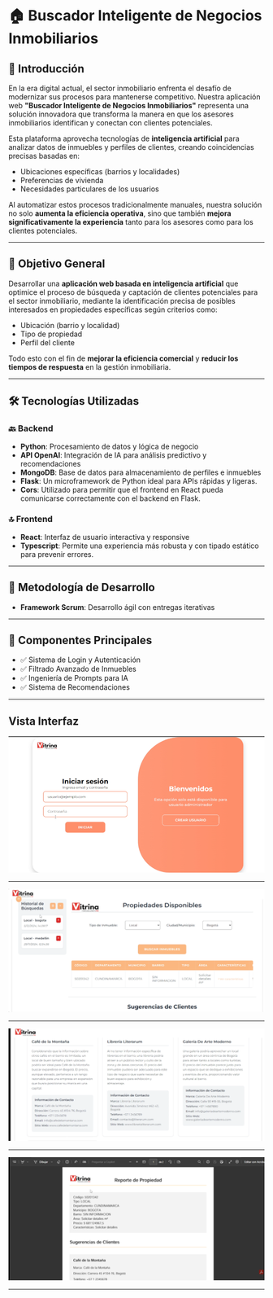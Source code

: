 # 🏠 Buscador Inteligente de Negocios Inmobiliarios

## 📌 Introducción

En la era digital actual, el sector inmobiliario enfrenta el desafío de modernizar sus procesos para mantenerse competitivo. Nuestra aplicación web **"Buscador Inteligente de Negocios Inmobiliarios"** representa una solución innovadora que transforma la manera en que los asesores inmobiliarios identifican y conectan con clientes potenciales.

Esta plataforma aprovecha tecnologías de **inteligencia artificial** para analizar datos de inmuebles y perfiles de clientes, creando coincidencias precisas basadas en:

- Ubicaciones específicas (barrios y localidades)  
- Preferencias de vivienda  
- Necesidades particulares de los usuarios  

Al automatizar estos procesos tradicionalmente manuales, nuestra solución no solo **aumenta la eficiencia operativa**, sino que también **mejora significativamente la experiencia** tanto para los asesores como para los clientes potenciales.

---

## 🎯 Objetivo General

Desarrollar una **aplicación web basada en inteligencia artificial** que optimice el proceso de búsqueda y captación de clientes potenciales para el sector inmobiliario, mediante la identificación precisa de posibles interesados en propiedades específicas según criterios como:

- Ubicación (barrio y localidad)  
- Tipo de propiedad  
- Perfil del cliente  

Todo esto con el fin de **mejorar la eficiencia comercial** y **reducir los tiempos de respuesta** en la gestión inmobiliaria.

---

## 🛠️ Tecnologías Utilizadas

### 🔙 Backend

- **Python**: Procesamiento de datos y lógica de negocio
- **API OpenAI**: Integración de IA para análisis predictivo y recomendaciones  
- **MongoDB**: Base de datos para almacenamiento de perfiles e inmuebles
- **Flask**: Un microframework de Python ideal para APIs rápidas y ligeras.
- **Cors**: Utilizado para permitir que el frontend en React pueda comunicarse correctamente con el backend en Flask.

### 🔝 Frontend

- **React**: Interfaz de usuario interactiva y responsive
- **Typescript**: Permite una experiencia más robusta y con tipado estático para prevenir errores.

---

## 🚀 Metodología de Desarrollo

- **Framework Scrum**: Desarrollo ágil con entregas iterativas  

---

## 🧩 Componentes Principales

- ✅ Sistema de Login y Autenticación  
- ✅ Filtrado Avanzado de Inmuebles  
- ✅ Ingeniería de Prompts para IA  
- ✅ Sistema de Recomendaciones

---

## Vista Interfaz

![Login](https://raw.githubusercontent.com/Alecjandro/Buscador_Inteligente_de_Negocios/main/public/Login.png)

---

![Busqueda-Historial](https://raw.githubusercontent.com/Alecjandro/Buscador_Inteligente_de_Negocios/main/public/Historial.png)

---

![SUgerencias](https://raw.githubusercontent.com/Alecjandro/Buscador_Inteligente_de_Negocios/main/public/Sugerencias.png)

---

![Reporte](https://raw.githubusercontent.com/Alecjandro/Buscador_Inteligente_de_Negocios/main/public/Reporte.png)

---
